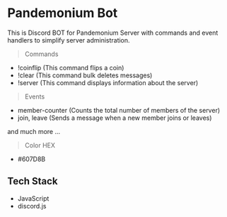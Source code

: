 # Pandemonium Bot

This is Discord BOT for Pandemonium Server with commands and event handlers to simplify server administration.

> Commands

 * !coinflip (This command flips a coin)
 * !clear (This command bulk deletes messages)
 * !server (This command displays information about the server)

> Events

* member-counter (Counts the total number of members of the server)
* join, leave (Sends a message when a new member joins or leaves)

and much more ...

> Color HEX

* #607D8B

## Tech Stack

* JavaScript
* discord.js
